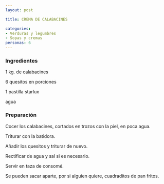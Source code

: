 ```yaml
---
layout: post

title: CREMA DE CALABACINES

categories:
- Verduras y legumbres
- Sopas y cremas
personas: 6 
---
```

<h3>Ingredientes</h3>
1 kg. de calabacines

6 quesitos en porciones

1 pastilla starlux

agua

<h3>Preparación</h3>
Cocer los calabacines, cortados en trozos con la piel, en poca agua.

Triturar con la batidora.

Añadir los quesitos y triturar de nuevo.

Rectificar de agua y sal si es necesario.

Servir en taza de consomé.

Se pueden sacar aparte, por si alguien quiere, cuadraditos de pan fritos.

